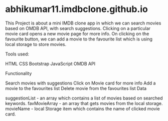 # abhikumar11.imdbclone.github.io
This Project is about a mini IMDB clone app in which we can search movies based on OMDB API, with search suggestions. Clicking on a particular movie card opens a new movie page for more info. On clicking on the favourite button, we can add a movie to the favourite list which is using local storage to store movies.

Tools used:

HTML CSS Bootstrap JavaScript OMDB API

Functionality

Search movies with suggestions Click on Movie card for more info Add a movie to the favourites list Delete movie from the favourites list Data

suggestionList - an array which contains a list of movies based on searched keywords. favMovieArray - an array that gets movies from the local storage. movieName - local Storage item which contains the name of clicked movie card.
